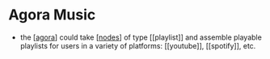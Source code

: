 # Agora Music

- the [[agora]] could take [[nodes]] of type [[playlist]] and assemble playable playlists for users in a variety of platforms: [[youtube]], [[spotify]], etc.


[//begin]: # "Autogenerated link references for markdown compatibility"
[agora]: agora "Agora"
[nodes]: nodes "Nodes"
[//end]: # "Autogenerated link references"